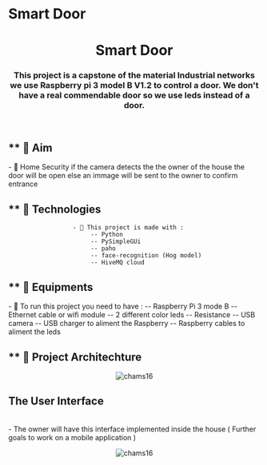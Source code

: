 # Smart Door 

 
<h1 align="center">Smart Door</h1>
<h3 align="center">This project is a capstone of the material Industrial networks we use Raspberry pi 3 model B V1.2 to control a door. We don't have a real commendable door so  we use leds  instead of a door. </h3>
<br/>
<!--  <img src="https://image.shutterstock.com/z/stock-vector-young-man-programmer-working-on-computer-with-code-on-screen-student-programming-vector-concept-741320251.jpg" alt="coding mood" align="right" width="400px"> -->

<h2>** 💬 Aim  </h2>
- 📄 Home Security if the camera detects the the owner of the house the door will be open else an immage will be sent to the owner to confirm entrance


<h2> ** 💬 Technologies </h2>

                      - 📄 This project is made with : 
                           -- Python
                           -- PySimpleGUi
                           -- paho
                           -- face-recognition (Hog model) 
                           -- HiveMQ cloud 

<h2> ** 💬 Equipments  </h2>
- 📄 To run this project you need to have :
      -- Raspberry Pi 3 mode B 
      -- Ethernet cable or wifi module 
      -- 2 different color leds 
      -- Resistance
      -- USB camera 
      -- USB charger to aliment the Raspberry 
      -- Raspberry cables to aliment the leds 
<h2> ** 💬 Project Architechture  </h2>
<p align="center"> <img src="https://github.com/SabriMahmoud/Smart_Door_With_Raspberry_Pi_3B-/blob/MahmoudLarbi/DesktopAppServices/project_architecture.png" alt="chams16" /> </p>

<h2 align="left">The User Interface </h2>
<br/>
- The owner will have this interface implemented inside the house ( Further goals to work on a mobile application )  
<p align="center"> <img src="https://github.com/SabriMahmoud/Smart_Door_With_Raspberry_Pi_3B-/blob/main/DesktopAppServices/gui_photo.png" alt="chams16" /> </p>
